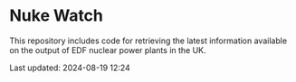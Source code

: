 # Nuke Watch

This repository includes code for retrieving the latest information available on the output of EDF nuclear power plants in the UK.

Last updated: 2024-08-19 12:24